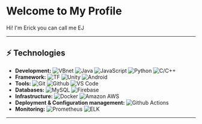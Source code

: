 # Welcome to My Profile
Hi! I'm Erick you can call me EJ

--- 
## :zap: Technologies
 - **Development:** 
![VBnet](https://img.shields.io/badge/-VB.net-black?style=flat-square&logo=dotnet)  ![Java](https://img.shields.io/badge/-Java-black?style=flat-square&logo=oracle) ![JavaScript](https://img.shields.io/badge/-JavaScript-black?style=flat-square&logo=javascript) ![Python](https://img.shields.io/badge/-Python-black?style=flat-square&logo=Python) ![C/C++](https://img.shields.io/badge/-C/C++-00599C?style=flat-square&logo=c)
 - **Framework:**
 ![TF](https://img.shields.io/badge/-TensorFlow-black?style=flat-square&logo=tensorflow) ![Unity](https://img.shields.io/badge/-Unity-black?style=flat-square&logo=unity) ![Android](https://img.shields.io/badge/-Android%20Studio-black?style=flat-square&logo=androidstudio)
 - **Tools:**
   ![Git](https://img.shields.io/badge/-Git-black?style=flat-square&logo=git)  ![Github](https://img.shields.io/badge/-Github-black?style=flat-square&logo=github)  ![VS Code](https://img.shields.io/badge/-VS%20Code-black?style=flat-square&logo=visual-studio-code)
 - **Databases:**
   ![MySQL](https://img.shields.io/badge/-mySQL-white?style=flat-square&logo=mysql) ![Firebase](https://img.shields.io/badge/-Firebase-red?style=flat-square&logo=firebase)
 - **Infrastructure:**
   ![Docker](https://img.shields.io/badge/-Docker-black?style=flat-square&logo=docker) ![Amazon AWS](https://img.shields.io/badge/Amazon%20AWS-232F3E?style=flat-square&logo=amazon-aws)
 - **Deployment & Configuration management:**
  ![Github Actions](https://img.shields.io/badge/-Github%20Actions-black?style=flat-square&logo=github-actions)
 - **Monitoring:**
   ![Prometheus](https://img.shields.io/badge/-Prometheus-black?style=flat-square&logo=prometheus)   ![ELK](https://img.shields.io/badge/-ELK-black?style=flat-square&logo=elastic-stack)
---

